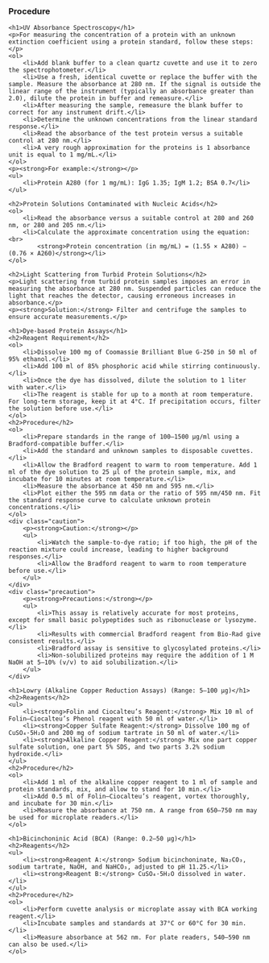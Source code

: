 ### Procedure
    <h1>UV Absorbance Spectroscopy</h1>
    <p>For measuring the concentration of a protein with an unknown extinction coefficient using a protein standard, follow these steps:</p>
    <ol>
        <li>Add blank buffer to a clean quartz cuvette and use it to zero the spectrophotometer.</li>
        <li>Use a fresh, identical cuvette or replace the buffer with the sample. Measure the absorbance at 280 nm. If the signal is outside the linear range of the instrument (typically an absorbance greater than 2.0), dilute the protein in buffer and remeasure.</li>
        <li>After measuring the sample, remeasure the blank buffer to correct for any instrument drift.</li>
        <li>Determine the unknown concentrations from the linear standard response.</li>
        <li>Read the absorbance of the test protein versus a suitable control at 280 nm.</li>
        <li>A very rough approximation for the proteins is 1 absorbance unit is equal to 1 mg/mL.</li>
    </ol>
    <p><strong>For example:</strong></p>
    <ul>
        <li>Protein A280 (for 1 mg/mL): IgG 1.35; IgM 1.2; BSA 0.7</li>
    </ul>

    <h2>Protein Solutions Contaminated with Nucleic Acids</h2>
    <ol>
        <li>Read the absorbance versus a suitable control at 280 and 260 nm, or 280 and 205 nm.</li>
        <li>Calculate the approximate concentration using the equation:<br>
            <strong>Protein concentration (in mg/mL) = (1.55 × A280) − (0.76 × A260)</strong></li>
    </ol>

    <h2>Light Scattering from Turbid Protein Solutions</h2>
    <p>Light scattering from turbid protein samples imposes an error in measuring the absorbance at 280 nm. Suspended particles can reduce the light that reaches the detector, causing erroneous increases in absorbance.</p>
    <p><strong>Solution:</strong> Filter and centrifuge the samples to ensure accurate measurements.</p>

    <h1>Dye-based Protein Assays</h1>
    <h2>Reagent Requirement</h2>
    <ol>
        <li>Dissolve 100 mg of Coomassie Brilliant Blue G-250 in 50 ml of 95% ethanol.</li>
        <li>Add 100 ml of 85% phosphoric acid while stirring continuously.</li>
        <li>Once the dye has dissolved, dilute the solution to 1 liter with water.</li>
        <li>The reagent is stable for up to a month at room temperature. For long-term storage, keep it at 4°C. If precipitation occurs, filter the solution before use.</li>
    </ol>
    <h2>Procedure</h2>
    <ol>
        <li>Prepare standards in the range of 100–1500 µg/ml using a Bradford-compatible buffer.</li>
        <li>Add the standard and unknown samples to disposable cuvettes.</li>
        <li>Allow the Bradford reagent to warm to room temperature. Add 1 ml of the dye solution to 25 µl of the protein sample, mix, and incubate for 10 minutes at room temperature.</li>
        <li>Measure the absorbance at 450 nm and 595 nm.</li>
        <li>Plot either the 595 nm data or the ratio of 595 nm/450 nm. Fit the standard response curve to calculate unknown protein concentrations.</li>
    </ol>
    <div class="caution">
        <p><strong>Caution:</strong></p>
        <ul>
            <li>Watch the sample-to-dye ratio; if too high, the pH of the reaction mixture could increase, leading to higher background responses.</li>
            <li>Allow the Bradford reagent to warm to room temperature before use.</li>
        </ul>
    </div>
    <div class="precaution">
        <p><strong>Precautions:</strong></p>
        <ul>
            <li>This assay is relatively accurate for most proteins, except for small basic polypeptides such as ribonuclease or lysozyme.</li>
            <li>Results with commercial Bradford reagent from Bio-Rad give consistent results.</li>
            <li>Bradford assay is sensitive to glycosylated proteins.</li>
            <li>Non-solubilized proteins may require the addition of 1 M NaOH at 5–10% (v/v) to aid solubilization.</li>
        </ul>
    </div>

    <h1>Lowry (Alkaline Copper Reduction Assays) (Range: 5–100 µg)</h1>
    <h2>Reagents</h2>
    <ul>
        <li><strong>Folin and Ciocalteu’s Reagent:</strong> Mix 10 ml of Folin–Ciocalteu’s Phenol reagent with 50 ml of water.</li>
        <li><strong>Copper Sulfate Reagent:</strong> Dissolve 100 mg of CuSO₄·5H₂O and 200 mg of sodium tartrate in 50 ml of water.</li>
        <li><strong>Alkaline Copper Reagent:</strong> Mix one part copper sulfate solution, one part 5% SDS, and two parts 3.2% sodium hydroxide.</li>
    </ul>
    <h2>Procedure</h2>
    <ol>
        <li>Add 1 ml of the alkaline copper reagent to 1 ml of sample and protein standards, mix, and allow to stand for 10 min.</li>
        <li>Add 0.5 ml of Folin–Ciocalteu’s reagent, vortex thoroughly, and incubate for 30 min.</li>
        <li>Measure the absorbance at 750 nm. A range from 650–750 nm may be used for microplate readers.</li>
    </ol>

    <h1>Bicinchoninic Acid (BCA) (Range: 0.2–50 µg)</h1>
    <h2>Reagents</h2>
    <ul>
        <li><strong>Reagent A:</strong> Sodium bicinchoninate, Na₂CO₃, sodium tartrate, NaOH, and NaHCO₃, adjusted to pH 11.25.</li>
        <li><strong>Reagent B:</strong> CuSO₄·5H₂O dissolved in water.</li>
    </ul>
    <h2>Procedure</h2>
    <ol>
        <li>Perform cuvette analysis or microplate assay with BCA working reagent.</li>
        <li>Incubate samples and standards at 37°C or 60°C for 30 min.</li>
        <li>Measure absorbance at 562 nm. For plate readers, 540–590 nm can also be used.</li>
    </ol>

